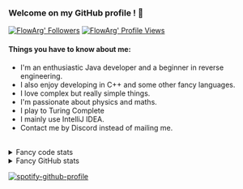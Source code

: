 ### Welcome on my GitHub profile ! 🙋‍
[![FlowArg' Followers](https://img.shields.io/github/followers/FlowArg?color=brightgreen&label=Followers)](https://github.com/FlowArg?tab=followers)
[![FlowArg' Profile Views](https://komarev.com/ghpvc/?username=FlowArg&color=brightgreen)](https://github.com/FlowArg)

#### Things you have to know about me:
* I'm an enthusiastic Java developer and a beginner in reverse engineering.
* I also enjoy developing in C++ and some other fancy languages.
* I love complex but really simple things.
* I'm passionate about physics and maths.
* I play to Turing Complete
* I mainly use IntelliJ IDEA.
* Contact me by Discord instead of mailing me.

<br>
<details>
<summary style="font-size:14px">Fancy code stats</summary>

[![FlowArg's GitHub stats](https://github-readme-stats.vercel.app/api?username=FlowArg&show_icons=true&theme=radical)](https://github.com/anuraghazra/github-readme-stats)
[![FlowArg's top languages](https://github-readme-stats.vercel.app/api/top-langs/?username=FlowArg&hide=rich%20text%20format&theme=radical)](https://github.com/anuraghazra/github-readme-stats)
[![FlowArg's wakatime stats](https://github-readme-stats.vercel.app/api/wakatime?username=FlowArg&theme=radical)](https://github.com/anuraghazra/github-readme-stats)

</details>
<details>
<summary style="font-size:14px">Fancy GitHub stats</summary>

<img width=800 src="https://github-profile-trophy.vercel.app/?username=FlowArg&theme=onedark&no-frame=false&column=-1&margin-w=10"/>

</details>

[![spotify-github-profile](https://spotify-github-profile.vercel.app/api/view?uid=uifadj4kp0qds4k0wnz7hf5z2&cover_image=true&theme=default&bar_color=53b14f&bar_color_cover=true)](https://spotify-github-profile.vercel.app/api/view?uid=uifadj4kp0qds4k0wnz7hf5z2&redirect=true)
